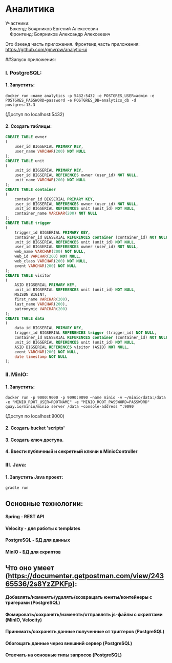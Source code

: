 # Аналитика  

Участники:  
&emsp;Бэкенд: Боярников Евгений Алексеевич  
&emsp;Фронтенд: Боярников Александр Алексеевич  

Это бэкенд часть приложения. 
Фронтенд часть приложения: https://github.com/gmvrpw/analytic-ui  
 
##Запуск приложения:  
### I. PostgreSQL:
#### 1. Запустить:    
```shell
docker run —name analytics -p 5432:5432 -e POSTGRES_USER=admin -e POSTGRES_PASSWORD=password -e POSTGRES_DB=analytics_db -d postgres:13.3  
```
(Доступ по localhost:5432)  
#### 2. Создать таблицы:    
```sql
CREATE TABLE owner  
(  
    user_id BIGSERIAL PRIMARY KEY,  
    user_name VARCHAR(200) NOT NULL  
);  
CREATE TABLE unit  
(  
    unit_id BIGSERIAL PRIMARY KEY,  
    user_id BIGSERIAL REFERENCES owner (user_id) NOT NULL,  
    unit_name VARCHAR(200) NOT NULL  
);  
CREATE TABLE container  
(  
    container_id BIGSERIAL PRIMARY KEY,  
    user_id BIGSERIAL REFERENCES owner (user_id) NOT NULL,  
    unit_id BIGSERIAL REFERENCES unit (unit_id) NOT NULL,  
    container_name VARCHAR(200) NOT NULL  
);  
CREATE TABLE trigger  
(  
    trigger_id BIGSERIAL PRIMARY KEY,  
    container_id BIGSERIAL REFERENCES container (container_id) NOT NULL,  
    unit_id BIGSERIAL REFERENCES unit (unit_id) NOT NULL,  
    user_id BIGSERIAL REFERENCES owner (user_id) NOT NULL,  
    web_name VARCHAR(200) NOT NULL,  
    web_id VARCHAR(200) NOT NULL,  
    web_class VARCHAR(200) NOT NULL,  
    event VARCHAR(200) NOT NULL  
);  
CREATE TABLE visitor  
(  
    ASID BIGSERIAL PRIMARY KEY,  
    unit_id BIGSERIAL REFERENCES unit (unit_id) NOT NULL,  
    MSISDN BIGINT,  
    first_name VARCHAR(200),  
    last_name VARCHAR(200),  
    patronymic VARCHAR(200)  
);  
CREATE TABLE data  
(  
    data_id BIGSERIAL PRIMARY KEY,  
    trigger_id BIGSERIAL REFERENCES trigger (trigger_id) NOT NULL,  
    container_id BIGSERIAL REFERENCES container (container_id) NOT NULL,  
    unit_id BIGSERIAL REFERENCES unit (unit_id) NOT NULL,  
    ASID BIGSERIAL REFERENCES visitor (ASID) NOT NULL,  
    event VARCHAR(200) NOT NULL,  
    date timestamp NOT NULL  
);   
```
### II. MinIO:  
#### 1. Запустить: 
```shell
docker run -p 9000:9000 -p 9090:9090 —name minio -v ~/minio/data:/data -e "MINIO_ROOT_USER=ROOTNAME" -e "MINIO_ROOT_PASSWORD=PASSWORD" quay.io/minio/minio server /data —console-address ":9090  
```
(Доступ по localhost:9000)  
#### 2. Создать bucket 'scripts'  
#### 3. Создать ключ доступа.  
#### 4. Ввести публичный и секретный ключи в MinioController    
### III. Java:  
#### 1. Запустить Java проект:
```shell
gradle run
```


## Основные технологии:  
#### Spring - REST API  
#### Velocity - для работы с templates  
#### PostgreSQL - БД для данных   
#### MinIO - БД для скриптов  
  
## Что оно умеет (https://documenter.getpostman.com/view/24365536/2s8YzZPKFp):
#### Добавлять/изменять/удалять/возвращать юниты/контейнеры с тригерами (PostgreSQL)  
#### Фомировать/сохранять/изменять/отправлять js-файлы с скриптами (MinIO, Velocity)  
#### Принимать/сохранять данные полученные от триггеров (PostgreSQL)  
#### Обогощать данные через внешний сервер (PostgreSQL)  
#### Отвечать на основные типы запросов (PostgreSQL)  
